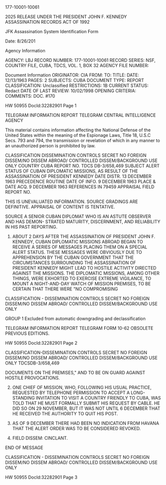 177-10001-10061

2025 RELEASE UNDER THE PRESIDENT JOHN F. KENNEDY ASSASSINATION RECORDS ACT OF 1992

JFK Assassination System
Identification Form

Date: 8/26/201

Agency Information

AGENCY: LBJ
RECORD NUMBER: 177-10001-10061
RECORD SERIES: NSF, COUNTRY FILE, CUBA, TDCS, VOL. 1, BOX 32
AGENCY FILE NUMBER:

Document Information
ORIGINATOR: CIA
FROM:
TO:
TITLE:
DATE: 12/13/1963
PAGES: 2
SUBJECTS: CUBA
DOCUMENT TYPE: REPORT
CLASSIFICATION: Unclassified
RESTRICTIONS: 1B
CURRENT STATUS: Redact
DATE OF LAST REVIEW: 10/02/1998
OPENING CRITERIA:
COMMENTS: DOC. #170

HW 50955 DocId:32282901 Page 1

TELEGRAM INFORMATION REPORT TELEGRAM
CENTRAL INTELLIGENCE AGENCY

This material contains information affecting the National Defense of the United States within the meaning of the Espionage Laws, Title 18, U.S.C Secs.
793 and 794, the transmission or revelation of which in any manner to an unauthorized person is prohibited by law.

CLASSIFICATION DISSEMINATION CONTROLS
SECRET
NO FOREIGN DISSEM/NO DISSEM ABROAD/
CONTROLLED DISSEM/BACKGROUND USE ONLY
COUNTRY CUBA
REPORT NO. TDCS DB-3/658,469
SUBJECT ALERT STATUS OF CUBAN DIPLOMATIC
MISSIONS, AS RESULT OF THE ASSASSINATION OF PRESIDENT KENNEDY
DATE DISTR. 13 DECEMBER 1963
PRECEDENCE ROUTINE
DATE OF INFO. 9 DECEMBER 1963
PLACE & DATE ACQ. 9 DECEMBER 1963
REFERENCES IN 79459
APPRAISAL FIELD REPORT NO.

THIS IS UNEVALUATED INFORMATION. SOURCE GRADINGS ARE DEFINITIVE. APPRAISAL OF CONTENT IS TENTATIVE.

SOURCE A SENIOR CUBAN DIPLOMAT WHO IS AN ASTUTE OBSERVER AND HAS DEMON-
STRATED MATURITY, DISCERNMENT, AND RELIABILITY IN HIS PAST
REPORTING.

1. ABOUT 2 DAYS AFTER THE ASSASSINATION OF PRESIDENT
JOHN F. KENNEDY, CUBAN DIPLOMATIC MISSIONS ABROAD BEGAN TO
RECEIVE A SERIES OF MESSAGES PLACING THEM ON A SPECIAL ALERT
STATUS. THESE MESSAGES WERE OBVIOUSLY DUE TO APPREHENSION
BY THE CUBAN GOVERNMENT THAT THE CIRCUMSTANCES SURROUNDING
THE ASSASSINATION OF PRESIDENT KENNEDY MIGHT LEAD TO HOSTILE
ACTIVITY DIRECTED AGAINST THE MISSIONS. THE DIPLOMATIC
MISSIONS, AMONG OTHER THINGS, WERE EXHORTED TO EXERCISE
EXTREME VIGILANCE, TO MOUNT A NIGHT-AND-DAY WATCH OF MISSION
PREMISES, TO BE CERTAIN THAT THERE WERE "NO COMPROMISING

CLASSIFICATION - DISSEMINATION CONTROLS
SECRET
NO FOREIGN DISSEM/NO DISSEM ABROAD/
CONTROLLED DISSEM/BACKGROUND USE ONLY

GROUP 1
Excluded from automatic
downgrading and
declassification

TELEGRAM INFORMATION REPORT TELEGRAM
FORM 10-62
OBSOLETE PREVIOUS EDITIONS.

HW 50955 DocId:32282901 Page 2

CLASSIFICATION-DISSEMINATION CONTROLS
SECRET
NO FOREIGN DISSEM/NO DISSEM ABROAD/
CONTROLLED DISSEM/BACKGROUND USE ONLY TDCSDB-3/658,469

DOCUMENTS ON THE PREMISES," AND TO BE ON GUARD AGAINST HOSTILE
PROVOCATIONS.

2. ONE CHIEF OF MISSION, WHO, FOLLOWING HIS USUAL
PRACTICE, REQUESTED BY TELEPHONE PERMISSION TO ACCEPT A
LONG-STANDING INVITATION TO VISIT A COUNTRY FRIENDLY TO
CUBA, WAS TOLD THAT HE MUST FORMALLY SUBMIT HIS REQUEST
BY CABLE. HE DID SO ON 29 NOVEMBER, BUT IT WAS NOT UNTIL
6 DECEMBER THAT HE RECEIVED THE AUTHORITY TO QUIT HIS POST.

3. AS OF 9 DECEMBER THERE HAD BEEN NO INDICATION FROM
HAVANA THAT THE ALERT ORDER WAS TO BE CONSIDERED REVOKED.

4. FIELD DISSEM: CINCLANT.

END OF MESSAGE

CLASSIFICATION - DISSEMINATION CONTROLS
SECRET
NO FOREIGN DISSEM/NO DISSEM ABROAD/
CONTROLLED DISSEM/BACKGROUND USE ONLY

HW 50955 DocId:32282901 Page 3

